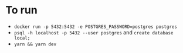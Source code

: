 # To run 
* `docker run -p 5432:5432 -e POSTGRES_PASSWORD=postgres postgres`
* `psql -h localhost -p 5432 --user postgres` and `create database local;`
* `yarn && yarn dev`

